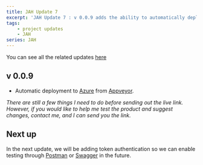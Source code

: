 ```yaml
---
title: JAH Update 7
excerpt: 'JAH Update 7 : v 0.0.9 adds the ability to automatically deploy to azure whenever a new feature is added'
tags:
    - project updates
    - JAH
series: JAH
---
```


You can see all the related updates [here](/tags/jah)

## v 0.0.9

-   Automatic deployment to [Azure](https://azure.microsoft.com/) from [Appveyor](https://www.appveyor.com/).

_There are still a few things I need to do before sending out the live link. However, if you would like to help me test the product and suggest changes, contact me, and I can send you the link._

## Next up

In the next update, we will be adding token authentication so we can enable testing through [Postman](https://www.getpostman.com/) or [Swagger](https://swagger.io/) in the future.
